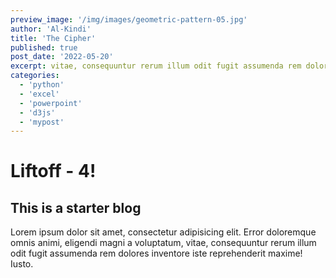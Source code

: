 ```yaml
---
preview_image: '/img/images/geometric-pattern-05.jpg'
author: 'Al-Kindi'
title: 'The Cipher'
published: true
post_date: '2022-05-20'
excerpt: vitae, consequuntur rerum illum odit fugit assumenda rem dolores inventore iste reprehenderit maxime! Iusto. vitae, consequuntur rerum illum odit fugit assumenda rem dolores inventore iste reprehenderit.
categories:
  - 'python'
  - 'excel'
  - 'powerpoint'
  - 'd3js'
  - 'mypost'
---
```


# Liftoff - 4!

## This is a starter blog

Lorem ipsum dolor sit amet, consectetur adipisicing elit. Error doloremque omnis animi, eligendi magni a voluptatum, vitae, consequuntur rerum illum odit fugit assumenda rem dolores inventore iste reprehenderit maxime! Iusto.
